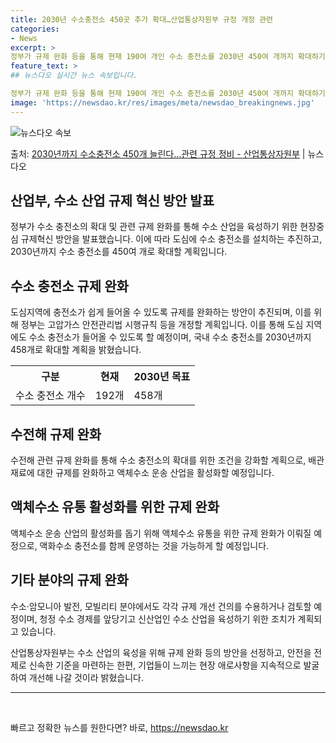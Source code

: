 ```yaml
---
title: 2030년 수소충전소 450곳 추가 확대…산업통상자원부 규정 개정 관련
categories:
- News
excerpt: >
정부가 규제 완화 등을 통해 현재 190여 개인 수소 충전소를 2030년 450여 개까지 확대하기로 했다. …
feature_text: >
## 뉴스다오 실시간 뉴스 속보입니다.

정부가 규제 완화 등을 통해 현재 190여 개인 수소 충전소를 2030년 450여 개까지 확대하기로 했다. …
image: 'https://newsdao.kr/res/images/meta/newsdao_breakingnews.jpg'
---
```


![뉴스다오 속보](https://newsdao.kr/res/images/meta/newsdao_breakingnews.jpg)

<p>출처: <a href="https://newsdao.kr/3100" rel="dofollow">2030년까지 수소충전소 450개 늘린다…관련 규정 정비 - 산업통상자원부</a> | 뉴스다오</p>

<h2>산업부, 수소 산업 규제 혁신 방안 발표</h2>
<p data-ke-size="size16">정부가 수소 충전소의 확대 및 관련 규제 완화를 통해 수소 산업을 육성하기 위한 현장중심 규제혁신 방안을 발표했습니다. 이에 따라 도심에 수소 충전소를 설치하는 추진하고, 2030년까지 수소 충전소를 450여 개로 확대할 계획입니다.</p>

<h2 data-ke-size="size26">수소 충전소 규제 완화</h2>
<p data-ke-size="size16">도심지역에 충전소가 쉽게 들어올 수 있도록 규제를 완화하는 방안이 추진되며, 이를 위해 정부는 고압가스 안전관리법 시행규칙 등을 개정할 계획입니다. 이를 통해 도심 지역에도 수소 충전소가 들어올 수 있도록 할 예정이며, 국내 수소 충전소를 2030년까지 458개로 확대할 계획을 밝혔습니다.</p>

<table>
	<tr>
		<th>구분</th>
		<th>현재</th>
		<th>2030년 목표</th>
	</tr>
	<tr>
		<td>수소 충전소 개수</td>
		<td>192개</td>
		<td>458개</td>
	</tr>
</table>

<h2 data-ke-size="size26">수전해 규제 완화</h2>
<p data-ke-size="size16">수전해 관련 규제 완화를 통해 수소 충전소의 확대를 위한 조건을 강화할 계획으로, 배관 재료에 대한 규제를 완화하고 액체수소 운송 산업을 활성화할 예정입니다.</p>

<h2 data-ke-size="size26">액체수소 유통 활성화를 위한 규제 완화</h2>
<p data-ke-size="size16">액체수소 운송 산업의 활성화를 돕기 위해 액체수소 유통을 위한 규제 완화가 이뤄질 예정으로, 액화수소 충전소를 함께 운영하는 것을 가능하게 할 예정입니다.</p>

<h2 data-ke-size="size26">기타 분야의 규제 완화</h2>
<p data-ke-size="size16">수소·암모니아 발전, 모빌리티 분야에서도 각각 규제 개선 건의를 수용하거나 검토할 예정이며, 청정 수소 경제를 앞당기고 신산업인 수소 산업을 육성하기 위한 조치가 계획되고 있습니다.</p>

<p data-ke-size="size16">산업통상자원부는 수소 산업의 육성을 위해 규제 완화 등의 방안을 선정하고, 안전을 전제로 신속한 기준을 마련하는 한편, 기업들이 느끼는 현장 애로사항을 지속적으로 발굴하여 개선해 나갈 것이라 밝혔습니다.</p>

<hr />
<p data-ke-size="size16">&nbsp;</p> 

빠르고 정확한 뉴스를 원한다면? 바로, <a href="https://newsdao.kr" rel="dofollow">https://newsdao.kr</a>


    
